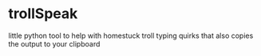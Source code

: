 # trollSpeak
little python tool to help with homestuck troll typing quirks that also copies the output to your clipboard
